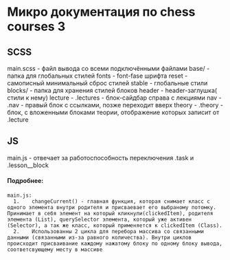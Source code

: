 # Микро документация по chess courses 3

## SCSS
main.scss       - файл вывода со всеми подключёнными файлами
base/           - папка для глобальных стилей
  fonts           - font-fase шрифта
  reset           - самописный минимальный сброс стилей
  stable          - глобальные стили
blocks/         - папка для хранения стилей блоков
  header          - header-заглушка( стили к нему)
  lecture         - .lectures - блок-сайдбар справа с лекциями
  nav             - .nav - правый блок с ссылками, позже переходит вверх
  theory          - .theory - блок, с вложенными блоками теории, отображение которых записит от .lecture


## JS
main.js     - отвечает за работоспособность переключения .task и .lesson__block
  #### Подробнее:
    main.js:
      1.	changeCurrent() - главная функция, которая снимает класс с одного элемента внутри родителя и присваевает его выбраному потомку. Принимает в себя элемент на который кликнули(clickedItem), родителя элемента (List), querySelector элемента, который уже активен (Selector), а так же класс, который применяется к clickedItem (Class).
      2.	Использованны 2 цикла для перебора массива со связанными данными (связанными из-за равного количества). Внутри циклов происходит присваивание каждому нажатому блоку по одному блоку вывода, соответсвующему месту в массиве





